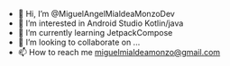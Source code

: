 - 👋 Hi, I’m @MiguelAngelMialdeaMonzoDev
- 👀 I’m interested in Android Studio Kotlin/java
- 🌱 I’m currently learning JetpackCompose
- 💞️ I’m looking to collaborate on ...
- 📫 How to reach me miguelmialdeamonzo@gmail.com

<!---
MiguelAngelMialdeaMonzoDev/MiguelAngelMialdeaMonzoDev is a ✨ special ✨ repository because its `README.md` (this file) appears on your GitHub profile.
You can click the Preview link to take a look at your changes.
--->
